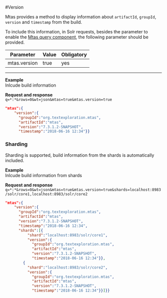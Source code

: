 #Version

Mtas provides a method to display information about `artifactId`, `groupId`, `version` and `timestamp` from the build.  

To include this information, in Solr requests, besides the parameter to enable the [Mtas query component](search_component.html), the following parameter should be provided.

| Parameter             | Value  | Obligatory  |
|-----------------------|--------|-------------|
| mtas.version          | true   | yes         |


---

**Example**  
Inlcude build information


**Request and response**  
`q=*:*&rows=0&wt=json&mtas=true&mtas.version=true`

```json
"mtas":{
    "version":{
      "groupId":"org.textexploration.mtas",
      "artifactId":"mtas",
      "version":"7.3.1.2-SNAPSHOT",
      "timestamp":"2018-06-16 12:34"}}
```

### Sharding

Sharding is supported, build information from the shards is automatically included.

**Example**  
Inlcude build information from shards

**Request and response**  
`q=*:*&rows=0&wt=json&mtas=true&mtas.version=true&shards=localhost:8983/solr/core1,localhost:8983/solr/core2`

```json
"mtas":{
    "version":{
      "groupId":"org.textexploration.mtas",
      "artifactId":"mtas",
      "version":"7.3.1.2-SNAPSHOT",
      "timestamp":"2018-06-16 12:34",
      "shards":[{
          "shard":"localhost:8983/solr/core1",
          "version":{
            "groupId":"org.textexploration.mtas",
            "artifactId":"mtas",
            "version":"7.3.1.2-SNAPSHOT",
            "timestamp":"2018-06-16 12:34"}},
        {
          "shard":"localhost:8983/solr/core2",
          "version":{
            "groupId":"org.textexploration.mtas",
            "artifactId":"mtas",
            "version":"7.3.1.2-SNAPSHOT",
            "timestamp":"2018-06-16 12:34"}}]}}
```


